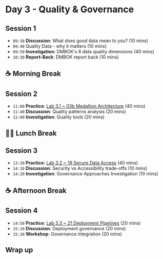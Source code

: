 # Day 3 - Quality & Governance

## Session 1
- `09:30` **Discussion**: What does good data mean to you? (10 mins)
- `09:40` Quality Data - why it matters (10 mins)
- `09:50` **Investigation**: DMBOK's 6 data quality dimensions (40 mins)
- `10:30` **Report-Back**: DMBOK report back (10 mins)

## ☕ Morning Break

## Session 2

- `11:00` **Practice**: [Lab 3.1 ~ 03b Medallion Architecture](../labs/03b-medallion-lakehouse.md) (40 mins)
- `11:40` **Discussion**: Quality patterns analysis (20 mins)
- `12:00` **Investigation**: Quality tools (20 mins)

## 🥪🥤 Lunch Break

## Session 3

- `13:30` **Practice**: [Lab 3.2 ~ 19 Secure Data Access](../labs/19-secure-data-access.md) (40 mins)
- `14:10` **Discussion**: Security vs Accessibility trade-offs (10 mins)
- `14:20` **Investigation**: Governance Approaches Investigation (10 mins)

## ☕ Afternoon Break

## Session 4

- `14:50` **Practice**: [Lab 3.3 ~ 21 Deployment Pipelines](../labs/21-deployment-pipelines.md) (20 mins)
- `15:10` **Discussion**: Deployment governance (20 mins)
- `15:30` **Workshop**: Governance integration (20 mins)

## Wrap up

